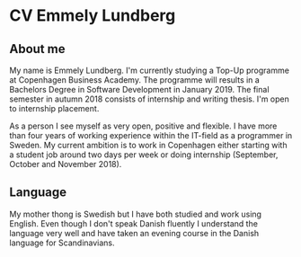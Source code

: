 # CV Emmely Lundberg

## About me
My name is Emmely Lundberg. I'm currently studying a Top-Up programme at Copenhagen Business Academy.
The programme will results in a Bachelors Degree in Software Development in January 2019.
The final semester in autumn 2018 consists of internship and writing thesis. I'm open to internship placement.

As a person I see myself as very open, positive and flexible.
I have more than four years of working experience within the IT-field as a programmer in Sweden.
My current ambition is to work in Copenhagen either starting with a student job around two days per week or doing internship (September, October and November 2018).


## Language
My mother thong is Swedish but I have both studied and work using English.
Even though I don't speak Danish fluently I understand the language very well and have taken an evening course in the Danish language for Scandinavians.



